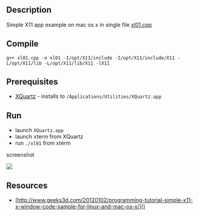 ## Description

Simple X11 app example on mac os x in single file [xl01.cpp](xl01.cpp)

## Compile

	g++ xl01.cpp -o xl01 -I/opt/X11/include -I/opt/X11/include/X11 -L/opt/X11/lib -L/opt/X11/lib/X11 -lX11

## Prerequisites

* [XQuartz](https://www.xquartz.org/) - installs to `/Applications/Utilities/XQuartz.app`

## Run

* launch ```XQuartz.app```
* launch xterm from XQuartz
* run ```./xl01``` from xterm

screenshot

![](https://www.evernote.com/l/AAF3t3W7ss5Fjblvz4a9O-89aJesLSqi7dwB/image.png)

## Resources

* [http://www.geeks3d.com/20120102/programming-tutorial-simple-x11-x-window-code-sample-for-linux-and-mac-os-x/]()
